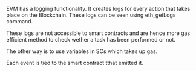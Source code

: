 EVM has a logging functionality.
It creates logs for every action that takes place on the Blockchain.
These logs can be seen using eth_getLogs command.


These logs are not accessible to smart contracts and 
are hence more gas efficient method to check wether a task has been performed or not.

The other way is to use variables in SCs which takes up gas.

Each event is tied to the smart contract tthat emitted it.
